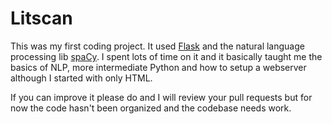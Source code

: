 # Litscan
This was my first coding project.
It used [Flask](https://github.com/pallets/flask/) and the natural language processing lib [spaCy](
). I spent lots of time on it and it basically taught me the basics of NLP, more intermediate Python and how to setup a webserver although I started with only HTML.

If you can improve it please do and I will review your pull requests but for now the code hasn't been organized and the codebase needs work.

